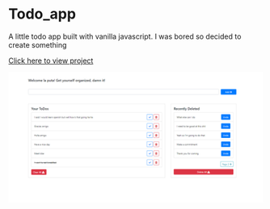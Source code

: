 # Todo_app
A little todo app built with vanilla javascript. I was bored so decided to create something

[Click here to view project](https://thatjsprof.github.io/Todo_app/)

![github image to todo app](/ToDo-App.png)
